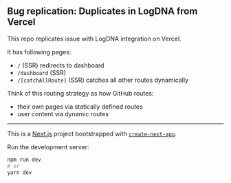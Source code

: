 ## Bug replication: Duplicates in LogDNA from Vercel

This repo replicates issue with LogDNA integration on Vercel.

It has following pages:
- `/` (SSR) redirects to dashboard
- `/dashboard` (SSR) 
- `/[catchAllRoute]` (SSR) catches all other routes dynamically

Think of this routing strategy as how GitHub routes:
- their own pages via statically defined routes
- user content via dynamic routes

---

This is a [Next.js](https://nextjs.org/) project bootstrapped with [`create-next-app`](https://github.com/vercel/next.js/tree/canary/packages/create-next-app).

Run the development server:

```bash
npm run dev
# or
yarn dev
```
